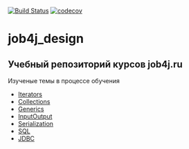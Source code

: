 [![Build Status](https://travis-ci.org/npabllla/job4j_design.svg?branch=master)](https://travis-ci.org/npabllla/job4j_design)
[![codecov](https://codecov.io/gh/npabllla/job4j_design/branch/master/graph/badge.svg?token=Y8X1T2U8LX)](https://codecov.io/gh/npabllla/job4j_design)
# job4j_design
## Учебный репозиторий курсов job4j.ru
Изученые темы в процессе обучения 
* [Iterators](https://github.com/npabllla/job4j_design/tree/master/src/main/java/ru/job4j/it)
* [Collections](https://github.com/npabllla/job4j_design/tree/master/src/main/java/ru/job4j/collection)
* [Generics](https://github.com/npabllla/job4j_design/tree/master/src/main/java/ru/job4j/generics)
* [InputOutput](https://github.com/npabllla/job4j_design/tree/master/src/main/java/ru/job4j/io)
* [Serialization](https://github.com/npabllla/job4j_design/tree/master/src/main/java/ru/job4j/serialization)
* [SQL](https://github.com/npabllla/job4j_design/tree/master/src/main/java/ru/job4j/sql)
* [JDBC](https://github.com/npabllla/job4j_design/tree/master/src/main/java/ru/job4j/jdbc)